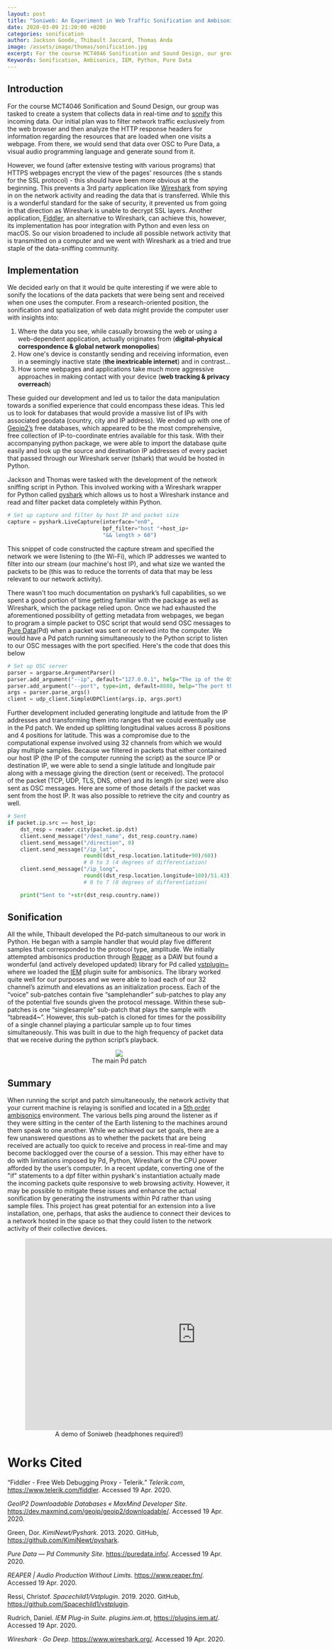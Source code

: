 ```yaml
---
layout: post
title: "Soniweb: An Experiment in Web Traffic Sonification and Ambisonics"
date: 2020-03-09 21:20:00 +0200
categories: sonification
author: Jackson Goode, Thibault Jaccard, Thomas Anda
image: /assets/image/thomas/sonification.jpg
excerpt: For the course MCT4046 Sonification and Sound Design, our group was tasked to create a system that collects and sonifies data in real time. For this project, we went even further(!) and spatialized the network data that passes through a computer.
Keywords: Sonification, Ambisonics, IEM, Python, Pure Data
---
```


## Introduction

For the course MCT4046 Sonification and Sound Design, our group was tasked to create a system that collects data in real-time _and_ to [sonify](https://en.wikipedia.org/wiki/Sonification) this incoming data. Our initial plan was to filter network traffic exclusively from the web browser and then analyze the HTTP response headers for information regarding the resources that are loaded when one visits a webpage. From there, we would send that data over OSC to Pure Data, a visual audio programming language and generate sound from it.

However, we found (after extensive testing with various programs) that HTTPS webpages encrypt the view of the pages' resources (the s stands for the SSL protocol) - this should have been more obvious at the beginning. This prevents a 3rd party application like [Wireshark](https://www.wireshark.org/) from spying in on the network activity and reading the data that is transferred. While this is a wonderful standard for the sake of security, it prevented us from going in that direction as Wireshark is unable to decrypt SSL layers. Another application, [Fiddler](https://www.telerik.com/fiddler), an alternative to Wireshark, can achieve this, however, its implementation has poor integration with Python and even less on macOS. So our vision broadened to include all possible network activity that is transmitted on a computer and we went with Wireshark as a tried and true staple of the data-sniffing community.

## Implementation

We decided early on that it would be quite interesting if we were able to sonify the locations of the data packets that were being sent and received when one uses the computer. From a research-oriented position, the sonification and spatialization of web data might provide the computer user with insights into:

1. Where the data you see, while casually browsing the web or using a web-dependent application, actually originates from (__digital-physical correspondence & global network monopolies__)
2. How one's device is constantly sending and receiving information, even in a seemingly inactive state (__the inextricable internet__) and in contrast...
3. How some webpages and applications take much more aggressive approaches in making contact with your device (__web tracking & privacy overreach__)

These guided our development and led us to tailor the data manipulation towards a sonified experience that could encompass these ideas. This led us to look for databases that would provide a massive list of IPs with associated geodata (country, city and IP address). We ended up with one of [Geoip2’s](https://dev.maxmind.com/geoip/geoip2/downloadable/) free databases, which appeared to be the most comprehensive, free collection of IP-to-coordinate entries available for this task. With their accompanying python package, we were able to import the database quite easily and look up the source and destination IP addresses of every packet that passed through our Wireshark server (tshark) that would be hosted in Python.

Jackson and Thomas were tasked with the development of the network sniffing script in Python. This involved working with a Wireshark wrapper for Python called [pyshark](https://github.com/KimiNewt/pyshark) which allows us to host a Wireshark instance and read and filter packet data completely within Python.

```python
# Set up capture and filter by host IP and packet size
capture = pyshark.LiveCapture(interface="en0",
                              bpf_filter="host "+host_ip+
                              "&& length > 60")
```
This snippet of code constructed the capture stream and specified the network we were listening to (the Wi-Fi), which IP addresses we wanted to filter into our stream (our machine's host IP), and what size we wanted the packets to be (this was to reduce the torrents of data that may be less relevant to our network activity).

There wasn't too much documentation on pyshark’s full capabilities, so we spent a good portion of time getting familiar with the package as well as Wireshark, which the package relied upon. Once we had exhausted the aforementioned possibility of getting metadata from webpages, we began to program a simple packet to OSC script that would send OSC messages to [Pure Data](https://puredata.info/)(Pd) when a packet was sent or received into the computer. We would have a Pd patch running simultaneously to the Python script to listen to our OSC messages with the port specified. Here's the code that does this below

```python
# Set up OSC server
parser = argparse.ArgumentParser()
parser.add_argument("--ip", default="127.0.0.1", help="The ip of the OSC server")
parser.add_argument("--port", type=int, default=8888, help="The port the OSC server is listening on")
args = parser.parse_args()
client = udp_client.SimpleUDPClient(args.ip, args.port)
```

Further development included generating longitude and latitude from the IP addresses and transforming them into ranges that we could eventually use in the Pd patch. We ended up splitting longitudinal values across 8 positions and 4 positions for latitude. This was a compromise due to the computational expense involved using 32 channels from which we would play multiple samples. Because we filtered in packets that either contained our host IP (the IP of the computer running the script) as the source IP or destination IP, we were able to send a single latitude and longitude pair along with a message giving the direction (sent or received). The protocol of the packet (TCP, UDP, TLS, DNS, other) and its length (or size) were also sent as OSC messages. Here are some of those details if the packet was sent from the host IP. It was also possible to retrieve the city and country as well.

```python
# Sent
if packet.ip.src == host_ip:
    dst_resp = reader.city(packet.ip.dst)
    client.send_message("/dest_name", dst_resp.country.name)
    client.send_message("/direction", 0)
    client.send_message("/ip_lat",
                        round((dst_resp.location.latitude+90)/60))
                        # 0 to 3 (4 degrees of differentiation)
    client.send_message("/ip_long",
                        round((dst_resp.location.longitude+180)/51.43))
                        # 0 to 7 (8 degrees of differentiation)

    print("Sent to "+str(dst_resp.country.name))
```

## Sonification

All the while, Thibault developed the Pd-patch simultaneous to our work in Python. He began with a sample handler that would play five different samples that corresponded to the protocol type, amplitude. We initially attempted ambisonics production through [Reaper](https://www.reaper.fm/) as a DAW but found a wonderful (and actively developed updated) library for Pd called [vstplugin~](https://github.com/Spacechild1/vstplugin) where we loaded the [IEM](https://plugins.iem.at/) plugin suite for ambisonics. The library worked quite well for our purposes and we were able to load each of our 32 channel’s azimuth and elevations as an initialization process. Each of the “voice” sub-patches contain five “samplehandler” sub-patches to play any of the potential five sounds given the protocol message. Within these sub-patches is one “singlesample” sub-patch that plays the sample with “tabread4~”. However, this sub-patch is cloned for times for the possibility of a single channel playing a particular sample up to four times simultaneously. This was built in due to the high frequency of packet data that we receive during the python script’s playback.

<figure align="middle">
   <img src="https://drive.google.com/uc?export=view&amp;id=1f3KXySsXpMXJCGjakyYhI769G8FgSGRs" width="auto" height="auto" />
   <figcaption>The main Pd patch</figcaption>
</figure>

## Summary

When running the script and patch simultaneously, the network activity that your current machine is relaying is sonified and located in a [5th order ambisonics](https://en.wikipedia.org/wiki/Ambisonics) environment. The various bells ping around the listener as if they were sitting in the center of the Earth listening to the machines around them speak to one another. While we achieved our set goals, there are a few unanswered questions as to whether the packets that are being received are actually too quick to receive and process in real-time and may become backlogged over the course of a session. This may either have to do with limitations imposed by Pd, Python, Wireshark or the CPU power afforded by the user’s computer. In a recent update, converting one of the "if" statements to a dpf filter within pyshark's instantiation actually made the incoming packets quite responsive to web browsing activity. However, it may be possible to mitigate these issues and enhance the actual sonification by generating the instruments within Pd rather than using sample files. This project has great potential for an extension into a live installation, one, perhaps, that asks the audience to connect their devices to a network hosted in the space so that they could listen to the network activity of their collective devices.

<figure align="middle">
  <iframe src="https://drive.google.com/file/d/1SvbQL49VJSdYc1OFBi6q53ccDQ52BzUA/preview" width="768" height="432" frameborder="0" allow="accelerometer; autoplay; encrypted-media; gyroscope; picture-in-picture" allowfullscreen alt="A demo of Soniweb (headphones required!)"></iframe>
<figcaption>A demo of Soniweb (headphones required!)</figcaption>
</figure>

# Works Cited

“Fiddler - Free Web Debugging Proxy - Telerik.” _Telerik.com_, https://www.telerik.com/fiddler. Accessed 19 Apr. 2020.

_GeoIP2 Downloadable Databases « MaxMind Developer Site_. https://dev.maxmind.com/geoip/geoip2/downloadable/. Accessed 19 Apr. 2020.

Green, Dor. _KimiNewt/Pyshark_. 2013. 2020. GitHub, https://github.com/KimiNewt/pyshark.

_Pure Data — Pd Community Site_. https://puredata.info/. Accessed 19 Apr. 2020.

_REAPER | Audio Production Without Limits_. https://www.reaper.fm/. Accessed 19 Apr. 2020.

Ressi, Christof. _Spacechild1/Vstplugin_. 2019. 2020. GitHub, https://github.com/Spacechild1/vstplugin.

Rudrich, Daniel. _IEM Plug-in Suite. plugins.iem.at_, https://plugins.iem.at/. Accessed 19 Apr. 2020.

_Wireshark · Go Deep_. https://www.wireshark.org/. Accessed 19 Apr. 2020.
